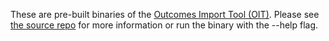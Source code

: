 These are pre-built binaries of the [Outcomes Import Tool (OIT)](https://github.com/FreedomBen/outcomes-import-tool).  Please see [the source repo](https://github.com/FreedomBen/outcomes-import-tool) for more information or run the binary with the --help flag.
